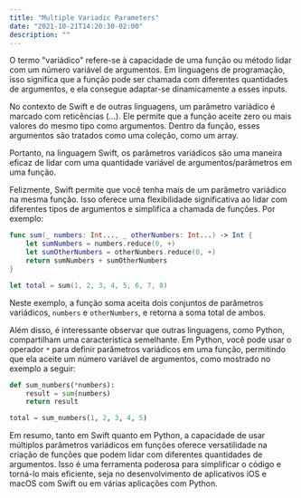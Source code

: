 ```yaml
---
title: "Multiple Variadic Parameters"
date: "2021-10-21T14:20:30-02:00"
description: ""
---
```


O termo "variádico" refere-se à capacidade de uma função ou método lidar com um número variável de argumentos. Em linguagens de programação, isso significa que a função pode ser chamada com diferentes quantidades de argumentos, e ela consegue adaptar-se dinamicamente a esses inputs.

No contexto de Swift e de outras linguagens, um parâmetro variádico é marcado com reticências (...). Ele permite que a função aceite zero ou mais valores do mesmo tipo como argumentos. Dentro da função, esses argumentos são tratados como uma coleção, como um array.

Portanto, na linguagem Swift, os parâmetros variádicos são uma maneira eficaz de lidar com uma quantidade variável de argumentos/parâmetros em uma função. 

Felizmente, Swift permite que você tenha mais de um parâmetro variádico na mesma função. Isso oferece uma flexibilidade significativa ao lidar com diferentes tipos de argumentos e simplifica a chamada de funções. Por exemplo:

```swift
func sum(_ numbers: Int..., _ otherNumbers: Int...) -> Int {
    let sumNumbers = numbers.reduce(0, +)
    let sumOtherNumbers = otherNumbers.reduce(0, +)
    return sumNumbers + sumOtherNumbers
}

let total = sum(1, 2, 3, 4, 5, 6, 7, 8)
```

Neste exemplo, a função soma aceita dois conjuntos de parâmetros variádicos, `numbers` e `otherNumbers`, e retorna a soma total de ambos.

Além disso, é interessante observar que outras linguagens, como Python, compartilham uma característica semelhante. Em Python, você pode usar o operador `*` para definir parâmetros variádicos em uma função, permitindo que ela aceite um número variável de argumentos, como mostrado no exemplo a seguir:

```python
def sum_numbers(*numbers):
    result = sum(numbers)
    return result

total = sum_numbers(1, 2, 3, 4, 5)
```

Em resumo, tanto em Swift quanto em Python, a capacidade de usar múltiplos parâmetros variádicos em funções oferece versatilidade na criação de funções que podem lidar com diferentes quantidades de argumentos. Isso é uma ferramenta poderosa para simplificar o código e torná-lo mais eficiente, seja no desenvolvimento de aplicativos iOS e macOS com Swift ou em várias aplicações com Python.